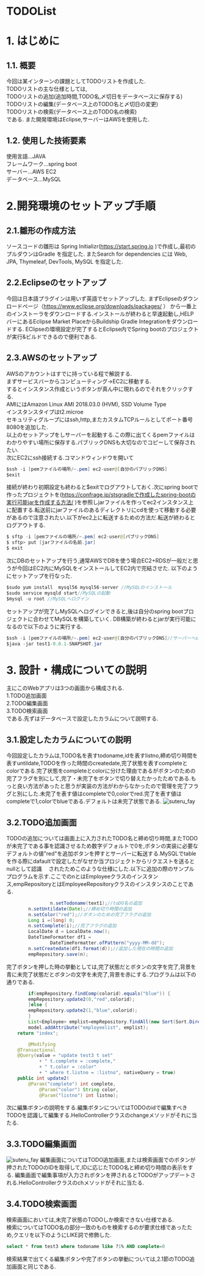 TODOList
====
# 1. はじめに
## 1.1. 概要
今回は某インターンの課題としてTODOリストを作成した.<br>
TODOリストの主な仕様としては,<br>
TODOリストの追加(追加時間,TODO名,〆切日をデータベースに保存する)<br>
TODOリストの編集(データベース上のTODO名と〆切日の変更)<br>
TODOリストの検索(データベース上のTODO名の検索)<br>
である.
また開発環境はEclipse,サーバーはAWSを使用した.
## 1.2. 使用した技術要素
使用言語...JAVA<br>
フレームワーク...spring boot<br>
サーバー...AWS EC2<br>
データベース...MySQL<br>
# 2.開発環境のセットアップ手順
## 2.1.雛形の作成方法
ソースコードの雛形は Spring Initializr(https://start.spring.io
)で作成し,最初のプルダウンはGradle を指定した.
またSearch for dependencies には Web, JPA, Thymeleaf, DevTools, MySQL を指定した.
## 2.2.Eclipseのセットアップ
今回は日本語プラグインは用いず英語でセットアップした.
まずEclipseのダウンロードページ（https://www.eclipse.org/downloads/packages/
）
から一番上のインストーラをダウンロードする.インストールが終わると早速起動し,HELPバーにあるEclipse Market PlaceからBuildship Gradle Integrationをダウンロードする.
EClipseの環境設定が完了するとEclipse内でSpring bootのプロジェクトが実行&ビルドできるので便利である.


## 2.3.AWSのセットアップ
AWSのアカウントはすでに持っている程で解説する.<br>
まずサービスバーからコンピューティング->EC2に移動する.<br>
するとインスタンス作成というボタンが真ん中に現れるのでそれをクリックする.<br>
AMIにはAmazon Linux AMI 2018.03.0 (HVM), SSD Volume Type<br>
インスタンスタイプはt2.microe<br>
セキュリティグループにはssh,http,またカスタムTCPルールとしてポート番号8080を追加した.<br>
以上のセットアップをしサーバーを起動する.この際に出てくるpemファイルはわかりやすい場所に保存する.パブリックDNSも大切なのでコピーして保存されたい.<br>
次にEC2にssh接続する.コマンドウィンドウを開いて
```java:HelloController.java
$ssh -i [pemファイルの場所/~.pem] ec2-user@[自分のパブリックDNS]
$exit
```
接続が終わり初期設定も終わると$exitでログアウトしておく.次にspring bootで作ったプロジェクトを(https://confrage.jp/stsgradleで作成したspring-bootの実行可能jarを作成する方法/
)を参照しjarファイルを作ってec2インスタンス上に配置する.転送前にjarファイルのあるディレクトリにcdを使って移動する必要があるので注意されたい.以下がec2上に転送するための方法だ.転送が終わるとログアウトする.
```java:HelloController.java
$ sftp -i [pemファイルの場所/~.pem] ec2-user@[パブリックDNS]
$ sftp> put [jarファイルの名前.jar]
$ exit
```
次にDBのセットアップを行う,通常AWSでDBを使う場合EC2+RDSが一般だと思うが今回はEC2内にMySQLをインストールしてEC2内で完結させた.
以下のようにセットアップを行なった.
```java:HelloController.java
$sudo yum install  mysql56 mysql56-server //MySQLのインストール
$sudo service mysqld start//MySQLの起動
$mysql -u root //MySQLへログイン
```
セットアップが完了しMySQLへログインできると,後は自分のspring bootプロジェクトに合わせてMySQLを構築していく.
DB構築が終わるとjarが実行可能になるので以下のように実行する.
```java:HelloController.java
$ssh -i [pemファイルの場所/~.pem] ec2-user@[自分のパブリックDNS]//サーバーへssh接続
$java -jar test1-0.0.1-SNAPSHOT.jar 
```
# 3. 設計・構成についての説明
主にこのWebアプリは3つの画面から構成される.<br>
1.TODO追加画面<br>
2.TODO編集画面<br>
3.TODO検索画面<br>
である.先ずはデータベースで設定したカラムについて説明する.<br>
## 3.1.設定したカラムについての説明
今回設定したカラムは,TODO名を表すtodoname,idを表すlistno,締め切り時間を表すuntildate,TODOを作った時間のcreatedate,完了状態を表すcompleteとcolorである.完了状態をcompleteとcolorに分けた理由であるがボタンのための完了フラグを別にして,完了・未完了をボタンで切り替えたかったためである.もっと良い方法があったと思うが実装の方法がわからなかったので管理を完了フラグと別にした.未完了を表す値はcompleteで0,colorでred.完了を表す値はcompleteで1,colorでblueである.デフォルトは未完了状態である.
![suteru_fay](https://user-images.githubusercontent.com/52820882/62187765-5f381f00-b3a5-11e9-92ac-52f73f0ae60e.png)

## 3.2.TODO追加画面
TODOの追加については画面上に入力されたTODO名と締め切り時間,またTODOが未完了である事を認識させるため数字デフォルトで0を,ボタンの実装に必要なデフォルトの値"red"を追加ボタンを押すとサーバーに転送する.MySQLでtableを作る際にdafaultで設定したがなぜか当プロジェクトからリクエストを送るとnullとして認識　
されたためこのような仕様にした.以下に追加の際のサンプルプログラムを示す.ここでのnとはEmployeeクラスのインスタンス,empRepositoryとはEmployeeRepositoryクラスのインスタンスのことである.
```java:HelloController.java
                n.setTodoname(text1);//toDO名の追加
		n.setUntildate(Date);//締め切り時間の追加
		n.setColor("red");//ボタンのための完了フラグの追加
		Long i =(long) 0;
		n.setComplete(i);//完了フラグの追加
		LocalDate d = LocalDate.now();
		DateTimeFormatter df1 = 
				DateTimeFormatter.ofPattern("yyyy-MM-dd");
		n.setCreatedate(df1.format(d));//追加した現在の時間の追加
		empRepository.save(n);
```
完了ボタンを押した時の挙動としては,完了状態だとボタンの文字を完了,背景を青に未完了状態だとボタンの文字を未完了,背景を赤にする.プログラムは以下の通りである.
```java:HelloController.java
    	if(empRepository.findComp(colorid).equals("blue")) {
    	empRepository.update2(0,"red",colorid);
    	}else {
    	empRepository.update2(1,"blue",colorid);
    	}
    	List<Employee> emplist=empRepository.findAll(new Sort(Sort.Direction.DESC,"id"));
        model.addAttribute("employeelist", emplist);
	return "index";
```
```java:EmployeeRepository.java
    	@Modifying
	@Transactional
	@Query(value = "update test3 t set"
			+ " t.complete = :complete,"
			+ " t.color = :color"
			+ " where t.listno = :listno", nativeQuery = true)
	public int update2(
		@Param("complete") int complete,
    		@Param("color") String color,
    		@Param("listno") int listno);
```
次に編集ボタンの説明をする.編集ボタンについてはTODOのidで編集すべきTODOを認識して編集する.HelloControllerクラスのchangeメソッドがそれに当たる.
## 3.3.TODO編集画面
![suteru_fay](https://user-images.githubusercontent.com/52820882/62186244-817b6e00-b3a0-11e9-9537-f6d2c4c8a5e7.png)
編集画面についてはTODO追加画面,または検索画面でのボタンが押されたTODOのIDを取得して,IDに応じたTODO名と締め切り時間の表示をする.
編集画面で編集事項が入力されボタンを押されるとTODOがアップデートされる.HelloControllerクラスのchメソッドがそれに当たる.
## 3.4.TODO検索画面
検索画面においては,未完了状態のTODOしか検索できない仕様である.<br>
検索についてはTODO名の部分一致のものを検索するのが要求仕様であったため,クエリを以下のようにLIKE詞で修飾した.<br>
```mysql:sample.sql
select * from test3 where todoname like ?1% AND complete=0
```
検索結果で出てくる編集ボタンや完了ボタンの挙動については,2.1節のTODO追加画面と同じである.
